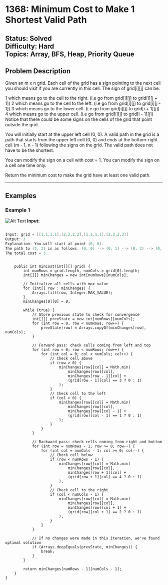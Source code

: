# 1368: Minimum Cost to Make 1 Shortest Valid Path

**Status:** Solved  
**Difficulty:** Hard  
**Topics:** Array, BFS, Heap, Priority Queue
---------

## Problem Description

Given an m x n grid. Each cell of the grid has a sign pointing to the next cell you should visit if you are currently in this cell. The sign of grid[i][j] can be:

1 which means go to the cell to the right. (i.e go from grid[i][j] to grid[i][j + 1])
2 which means go to the cell to the left. (i.e go from grid[i][j] to grid[i][j - 1])
3 which means go to the lower cell. (i.e go from grid[i][j] to grid[i + 1][j])
4 which means go to the upper cell. (i.e go from grid[i][j] to grid[i - 1][j])
Notice that there could be some signs on the cells of the grid that point outside the grid.

You will initially start at the upper left cell (0, 0). A valid path in the grid is a path that starts from the upper left cell (0, 0) and ends at the bottom-right cell (m - 1, n - 1) following the signs on the grid. The valid path does not have to be the shortest.

You can modify the sign on a cell with cost = 1. You can modify the sign on a cell one time only.

Return the minimum cost to make the grid have at least one valid path.

---

## Examples

### Example 1
![Alt Text](https://assets.leetcode.com/uploads/2020/02/13/grid1.png)
**Input:**

```c

Input: grid = [[1,1,1,1],[2,2,2,2],[1,1,1,1],[2,2,2,2]]
Output: 3
Explanation: You will start at point (0, 0).
The path to (3, 3) is as follows. (0, 0) --> (0, 1) --> (0, 2) --> (0, 3) change the arrow to down with cost = 1 --> (1, 3) --> (1, 2) --> (1, 1) --> (1, 0) change the arrow to down with cost = 1 --> (2, 0) --> (2, 1) --> (2, 2) --> (2, 3) change the arrow to down with cost = 1 --> (3, 3)
The total cost = 3.
```

```class Solution {

    public int minCost(int[][] grid) {
        int numRows = grid.length, numCols = grid[0].length;
        int[][] minChanges = new int[numRows][numCols];

        // Initialize all cells with max value
        for (int[] row : minChanges) {
            Arrays.fill(row, Integer.MAX_VALUE);
        }
        minChanges[0][0] = 0;

        while (true) {
            // Store previous state to check for convergence
            int[][] prevState = new int[numRows][numCols];
            for (int row = 0; row < numRows; row++) {
                prevState[row] = Arrays.copyOf(minChanges[row], numCols);
            }

            // Forward pass: check cells coming from left and top
            for (int row = 0; row < numRows; row++) {
                for (int col = 0; col < numCols; col++) {
                    // Check cell above
                    if (row > 0) {
                        minChanges[row][col] = Math.min(
                            minChanges[row][col],
                            minChanges[row - 1][col] +
                            (grid[row - 1][col] == 3 ? 0 : 1)
                        );
                    }
                    // Check cell to the left
                    if (col > 0) {
                        minChanges[row][col] = Math.min(
                            minChanges[row][col],
                            minChanges[row][col - 1] +
                            (grid[row][col - 1] == 1 ? 0 : 1)
                        );
                    }
                }
            }

            // Backward pass: check cells coming from right and bottom
            for (int row = numRows - 1; row >= 0; row--) {
                for (int col = numCols - 1; col >= 0; col--) {
                    // Check cell below
                    if (row < numRows - 1) {
                        minChanges[row][col] = Math.min(
                            minChanges[row][col],
                            minChanges[row + 1][col] +
                            (grid[row + 1][col] == 4 ? 0 : 1)
                        );
                    }
                    // Check cell to the right
                    if (col < numCols - 1) {
                        minChanges[row][col] = Math.min(
                            minChanges[row][col],
                            minChanges[row][col + 1] +
                            (grid[row][col + 1] == 2 ? 0 : 1)
                        );
                    }
                }
            }

            // If no changes were made in this iteration, we've found optimal solution
            if (Arrays.deepEquals(prevState, minChanges)) {
                break;
            }
        }

        return minChanges[numRows - 1][numCols - 1];
    }
}
                
            
        
